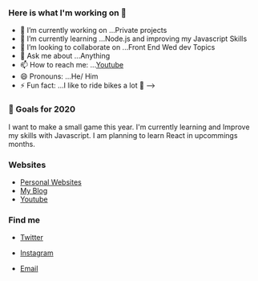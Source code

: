 ### Here is what I'm working on 👋

- 🔭 I’m currently working on ...Private projects
- 🌱 I’m currently learning ...Node.js and improving my Javascript Skills
- 👯 I’m looking to collaborate on ...Front End Wed dev Topics
- 💬 Ask me about ...Anything
- 📫 How to reach me: ...[Youtube](https://www.youtube.com/channel/UCHNiz5ljfYgQQUiJGOm63Sg?view_as=subscriber) 
- 😄 Pronouns: ...He/ Him
- ⚡ Fun fact: ...I like to ride bikes a lot 🚴‍
-->


###   🔭 Goals for 2020
I want to make a small game this year. I'm currently learning and Improve my skills with Javascript.
I am planning to learn React in upcommings months.

### Websites
* [Personal Websites](https://darioamade.com) 
* [My Blog](https://www.myblog.darioamade.com/blog/)
* [Youtube](https://www.youtube.com/channel/UCHNiz5ljfYgQQUiJGOm63Sg?view_as=subscriber)



###   Find me
*  [Twitter](https://twitter.com/darioamade) 

* [Instagram](https://www.instagram.com/darioamade/)

* [Email](mailto:dario_isd@outlook.com)




